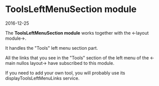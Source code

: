 ToolsLeftMenuSection module
=====================
2016-12-25


The **ToolsLeftMenuSection module** works together with the <-layout module->.

It handles the "Tools" left menu section part.


All the links that you see in the "Tools" section of the left menu of the <-main nullos layout->
have subscribed to this module.

If you need to add your own tool, you will probably use its displayToolsLeftMenuLinks service.




 
